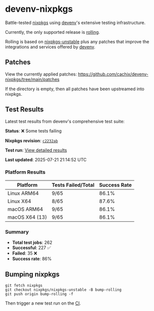# devenv-nixpkgs

Battle-tested [nixpkgs](https://github.com/NixOS/nixpkgs) using [devenv](https://devenv.sh/)'s extensive testing infrastructure.

Currently, the only supported release is [rolling](https://github.com/cachix/devenv-nixpkgs/tree/rolling).

Rolling is based on [nixpkgs-unstable](https://github.com/NixOS/nixpkgs/tree/nixpkgs-unstable)
plus any patches that improve the integrations and services offered by [devenv](https://github.com/cachix/devenv).

## Patches

View the currently applied patches: https://github.com/cachix/devenv-nixpkgs/tree/main/patches

If the directory is empty, then all patches have been upstreamed into nixpkgs.

## Test Results

Latest test results from devenv's comprehensive test suite:

<!-- TEST_RESULTS_START -->
**Status**: ❌ Some tests failing

**Nixpkgs revision**: [`c2232ab`](https://github.com/NixOS/nixpkgs/commit/c2232ab94a8be1aa86404e7dcb806db12dca65a1)

**Test run**: [View detailed results](https://github.com/cachix/devenv-nixpkgs/actions/runs/16420768444)

**Last updated**: 2025-07-21 21:14:52 UTC

### Platform Results

| Platform | Tests Failed/Total | Success Rate |
|----------|-------------------|--------------|
| Linux ARM64 | 9/65 | 86.1% |
| Linux X64 | 8/65 | 87.6% |
| macOS ARM64 | 9/65 | 86.1% |
| macOS X64 (13) | 9/65 | 86.1% |

### Summary

- **Total test jobs**: 262
- **Successful**: 227 ✅
- **Failed**: 35 ❌
- **Success rate**: 86%

<!-- TEST_RESULTS_END -->

## Bumping nixpkgs

```
git fetch nixpkgs
git checkout nixpkgs/nixpkgs-unstable -B bump-rolling
git push origin bump-rolling -f
```

Then trigger a new test run on the [CI](https://github.com/cachix/devenv-nixpkgs/actions/workflows/devenv.yml).
